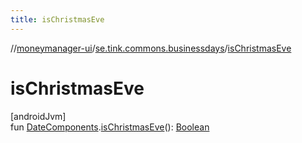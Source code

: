 ```yaml
---
title: isChristmasEve
---
```

//[moneymanager-ui](../../index.html)/[se.tink.commons.businessdays](index.html)/[isChristmasEve](is-christmas-eve.html)



# isChristmasEve



[androidJvm]\
fun [DateComponents](-date-components/index.html).[isChristmasEve](is-christmas-eve.html)(): [Boolean](https://kotlinlang.org/api/latest/jvm/stdlib/kotlin/-boolean/index.html)




